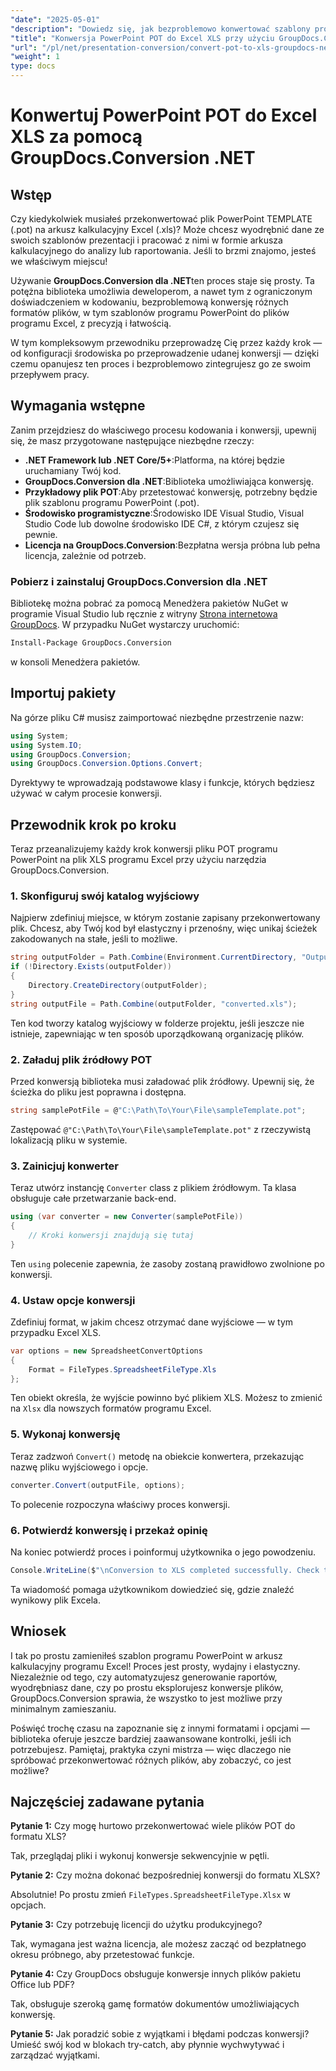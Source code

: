 ```yaml
---
"date": "2025-05-01"
"description": "Dowiedz się, jak bezproblemowo konwertować szablony programu PowerPoint (.POT) na arkusze kalkulacyjne programu Excel (.XLS) przy użyciu zaawansowanego interfejsu API GroupDocs.Conversion w środowisku .NET."
"title": "Konwersja PowerPoint POT do Excel XLS przy użyciu GroupDocs.Conversion .NET"
"url": "/pl/net/presentation-conversion/convert-pot-to-xls-groupdocs-net/"
"weight": 1
type: docs
---
```

# Konwertuj PowerPoint POT do Excel XLS za pomocą GroupDocs.Conversion .NET

## Wstęp

Czy kiedykolwiek musiałeś przekonwertować plik PowerPoint TEMPLATE (.pot) na arkusz kalkulacyjny Excel (.xls)? Może chcesz wyodrębnić dane ze swoich szablonów prezentacji i pracować z nimi w formie arkusza kalkulacyjnego do analizy lub raportowania. Jeśli to brzmi znajomo, jesteś we właściwym miejscu! 

Używanie **GroupDocs.Conversion dla .NET**ten proces staje się prosty. Ta potężna biblioteka umożliwia deweloperom, a nawet tym z ograniczonym doświadczeniem w kodowaniu, bezproblemową konwersję różnych formatów plików, w tym szablonów programu PowerPoint do plików programu Excel, z precyzją i łatwością.

W tym kompleksowym przewodniku przeprowadzę Cię przez każdy krok — od konfiguracji środowiska po przeprowadzenie udanej konwersji — dzięki czemu opanujesz ten proces i bezproblemowo zintegrujesz go ze swoim przepływem pracy.

## Wymagania wstępne

Zanim przejdziesz do właściwego procesu kodowania i konwersji, upewnij się, że masz przygotowane następujące niezbędne rzeczy:

- **.NET Framework lub .NET Core/5+**:Platforma, na której będzie uruchamiany Twój kod.
- **GroupDocs.Conversion dla .NET**:Biblioteka umożliwiająca konwersję.
- **Przykładowy plik POT**:Aby przetestować konwersję, potrzebny będzie plik szablonu programu PowerPoint (.pot).
- **Środowisko programistyczne**:Środowisko IDE Visual Studio, Visual Studio Code lub dowolne środowisko IDE C#, z którym czujesz się pewnie.
- **Licencja na GroupDocs.Conversion**:Bezpłatna wersja próbna lub pełna licencja, zależnie od potrzeb.

### Pobierz i zainstaluj GroupDocs.Conversion dla .NET

Bibliotekę można pobrać za pomocą Menedżera pakietów NuGet w programie Visual Studio lub ręcznie z witryny [Strona internetowa GroupDocs](https://releases.groupdocs.com/conversion/net/). W przypadku NuGet wystarczy uruchomić:

```bash
Install-Package GroupDocs.Conversion
```

w konsoli Menedżera pakietów.

## Importuj pakiety

Na górze pliku C# musisz zaimportować niezbędne przestrzenie nazw:

```csharp
using System;
using System.IO;
using GroupDocs.Conversion;
using GroupDocs.Conversion.Options.Convert;
```

Dyrektywy te wprowadzają podstawowe klasy i funkcje, których będziesz używać w całym procesie konwersji.

## Przewodnik krok po kroku

Teraz przeanalizujemy każdy krok konwersji pliku POT programu PowerPoint na plik XLS programu Excel przy użyciu narzędzia GroupDocs.Conversion.

### 1. Skonfiguruj swój katalog wyjściowy

Najpierw zdefiniuj miejsce, w którym zostanie zapisany przekonwertowany plik. Chcesz, aby Twój kod był elastyczny i przenośny, więc unikaj ścieżek zakodowanych na stałe, jeśli to możliwe.

```csharp
string outputFolder = Path.Combine(Environment.CurrentDirectory, "Output");
if (!Directory.Exists(outputFolder))
{
    Directory.CreateDirectory(outputFolder);
}
string outputFile = Path.Combine(outputFolder, "converted.xls");
```

Ten kod tworzy katalog wyjściowy w folderze projektu, jeśli jeszcze nie istnieje, zapewniając w ten sposób uporządkowaną organizację plików.

### 2. Załaduj plik źródłowy POT

Przed konwersją biblioteka musi załadować plik źródłowy. Upewnij się, że ścieżka do pliku jest poprawna i dostępna.

```csharp
string samplePotFile = @"C:\Path\To\Your\File\sampleTemplate.pot";
```

Zastępować `@"C:\Path\To\Your\File\sampleTemplate.pot"` z rzeczywistą lokalizacją pliku w systemie.

### 3. Zainicjuj konwerter

Teraz utwórz instancję `Converter` class z plikiem źródłowym. Ta klasa obsługuje całe przetwarzanie back-end.

```csharp
using (var converter = new Converter(samplePotFile))
{
    // Kroki konwersji znajdują się tutaj
}
```

Ten `using` polecenie zapewnia, że zasoby zostaną prawidłowo zwolnione po konwersji.

### 4. Ustaw opcje konwersji

Zdefiniuj format, w jakim chcesz otrzymać dane wyjściowe — w tym przypadku Excel XLS.

```csharp
var options = new SpreadsheetConvertOptions
{
    Format = FileTypes.SpreadsheetFileType.Xls
};
```

Ten obiekt określa, że wyjście powinno być plikiem XLS. Możesz to zmienić na `Xlsx` dla nowszych formatów programu Excel.

### 5. Wykonaj konwersję

Teraz zadzwoń `Convert()` metodę na obiekcie konwertera, przekazując nazwę pliku wyjściowego i opcje.

```csharp
converter.Convert(outputFile, options);
```

To polecenie rozpoczyna właściwy proces konwersji.

### 6. Potwierdź konwersję i przekaż opinię

Na koniec potwierdź proces i poinformuj użytkownika o jego powodzeniu.

```csharp
Console.WriteLine($"\nConversion to XLS completed successfully. Check the output in {outputFolder}");
```

Ta wiadomość pomaga użytkownikom dowiedzieć się, gdzie znaleźć wynikowy plik Excela.

## Wniosek

I tak po prostu zamieniłeś szablon programu PowerPoint w arkusz kalkulacyjny programu Excel! Proces jest prosty, wydajny i elastyczny. Niezależnie od tego, czy automatyzujesz generowanie raportów, wyodrębniasz dane, czy po prostu eksplorujesz konwersje plików, GroupDocs.Conversion sprawia, że wszystko to jest możliwe przy minimalnym zamieszaniu.

Poświęć trochę czasu na zapoznanie się z innymi formatami i opcjami — biblioteka oferuje jeszcze bardziej zaawansowane kontrolki, jeśli ich potrzebujesz. Pamiętaj, praktyka czyni mistrza — więc dlaczego nie spróbować przekonwertować różnych plików, aby zobaczyć, co jest możliwe?

## Najczęściej zadawane pytania

**Pytanie 1:** Czy mogę hurtowo przekonwertować wiele plików POT do formatu XLS?  

Tak, przeglądaj pliki i wykonuj konwersje sekwencyjnie w pętli.

**Pytanie 2:** Czy można dokonać bezpośredniej konwersji do formatu XLSX?  

Absolutnie! Po prostu zmień `FileTypes.SpreadsheetFileType.Xlsx` w opcjach.

**Pytanie 3:** Czy potrzebuję licencji do użytku produkcyjnego?  

Tak, wymagana jest ważna licencja, ale możesz zacząć od bezpłatnego okresu próbnego, aby przetestować funkcje.

**Pytanie 4:** Czy GroupDocs obsługuje konwersje innych plików pakietu Office lub PDF?  

Tak, obsługuje szeroką gamę formatów dokumentów umożliwiających konwersję.

**Pytanie 5:** Jak poradzić sobie z wyjątkami i błędami podczas konwersji?  
Umieść swój kod w blokach try-catch, aby płynnie wychwytywać i zarządzać wyjątkami.